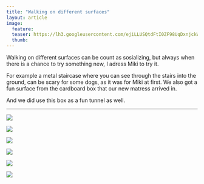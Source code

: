 ```yaml
---
title: "Walking on different surfaces"
layout: article
image:
  feature:
  teaser: https://lh3.googleusercontent.com/ejiLLUSQtdFtI0ZF98UqDxnjckW_S9NNvXx-P3ixS7I=w245
  thumb:
---
```


Walking on different surfaces can be count as sosializing, but always when there is a chance to try something new, I adress Miki to try it.

For example a metal staircase where you can see through the stairs into the ground, can be scary for some dogs, as it was for Miki at first. We also got a fun surface from the cardboard box that our new matress arrived in.

And we did use this box as a fun tunnel as well.

---

[![](https://lh3.googleusercontent.com/DueoSBiRiYBZf4xdr-9DsoFgADDRoX94crD3HMUkvN4=w800)](https://lh3.googleusercontent.com/DueoSBiRiYBZf4xdr-9DsoFgADDRoX94crD3HMUkvN4=s0)

[![](https://lh3.googleusercontent.com/lcAJtvf5sZYtGS334JYy847L6GAIlHiUcjGlAAvwWV0=w800)](https://lh3.googleusercontent.com/lcAJtvf5sZYtGS334JYy847L6GAIlHiUcjGlAAvwWV0=s0)

[![](https://lh3.googleusercontent.com/iExK21utT1CbsKD72UCR0dHtHRdTV4BgdvOSNirKy5Y=w800)](https://lh3.googleusercontent.com/iExK21utT1CbsKD72UCR0dHtHRdTV4BgdvOSNirKy5Y=s0)

[![](https://lh3.googleusercontent.com/91xcIdhdRgsAGlxitocmDf_AVfE0Q20xkNdSIlGGG6M=w800)](https://lh3.googleusercontent.com/91xcIdhdRgsAGlxitocmDf_AVfE0Q20xkNdSIlGGG6M=s0)

[![](https://lh3.googleusercontent.com/B_8bMXU9O6VHqkyZKiF1_2yit4Cgd5ECTJlwL9b2kW8=w800)](https://lh3.googleusercontent.com/B_8bMXU9O6VHqkyZKiF1_2yit4Cgd5ECTJlwL9b2kW8=s0)

[![](https://lh3.googleusercontent.com/EM6_uXPdi0fHfF2qSRZTnVjq72HG8lIeLmT1FiuWpt4=w800)](https://lh3.googleusercontent.com/EM6_uXPdi0fHfF2qSRZTnVjq72HG8lIeLmT1FiuWpt4=s0)
